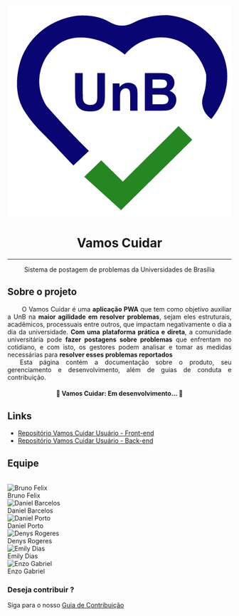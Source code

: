 
<div align="center" >
    <img src="/style/icons/logoVC.png" alt="Vamos Cuidar" class="lg">
</div>

<h1 align="center">Vamos Cuidar</h1>

---

<p align="center"> Sistema de postagem de problemas da Universidades de Brasília</p>


## Sobre o projeto

<p style="text-align: justify;">&emsp;&emsp; 
O Vamos Cuidar é uma <strong>aplicação PWA</strong> que tem como objetivo auxiliar a UnB na <strong>maior agilidade em resolver problemas</strong>, sejam eles estruturais, acadêmicos, processuais entre outros, que impactam negativamente o dia a dia da universidade. <strong>Com uma plataforma prática e direta</strong>, a comunidade universitária pode <strong>fazer postagens sobre problemas</strong> que enfrentam no cotidiano, e com isto, os gestores podem analisar e tomar as medidas necessárias para <strong>resolver esses problemas reportados</strong></br>&emsp;&emsp;Esta página contém a documentação sobre o produto, seu gerenciamento e desenvolvimento, além de guias de conduta e contribuição.
</p>

<h4 align="center"> 
	🚧  Vamos Cuidar: Em desenvolvimento...  🚧
</h4>

## Links

* [Repositório Vamos Cuidar Usuário - Front-end](https://github.com/fga-eps-mds/2020.1-VC_Usuario)
* [Repositório Vamos Cuidar Usuário - Back-end](https://github.com/fga-eps-mds/2020.1-VC_Usuario-FrontEnd)

## Equipe 
<br />
<div class="container">
  <div class="row">
    <div class="col-sm container-img">
        <img src="https://avatars2.githubusercontent.com/u/38890440?s=400&u=9c14ab68fc12dbeb25956056fe86bb075d138fa5&v=4" alt="Bruno Felix" class="img-thumbnail image">
        <div class="middle">
            <a href="https://github.com/Bruno-Felix" style="text-decoration:none">
                <div class="text">
                    Bruno Felix
                </div>
            </a>
        </div>
    </div>
    <div class="col-sm container-img">
        <img src="https://avatars1.githubusercontent.com/u/38585724?s=400&u=46d21bc14c3d1acce6829b8a96329d23f432549f&v=4" alt="Daniel Barcelos" class="img-thumbnail image">  
        <div class="middle">
            <a href="https://github.com/daniel-bm" style="text-decoration:none">
                <div class="text">
                    Daniel Barcelos
                </div>
            </a>
        </div>
    </div>
    <div class="col-sm container-img">
        <img src="https://avatars3.githubusercontent.com/u/48573556?s=400&u=e1d90cb87288030c0fcb57a9b537dd88a77e1525&v=4" alt="Daniel Porto" class="img-thumbnail image">
        <div class="middle">
            <a href="https://github.com/DanielPortods" style="text-decoration:none">
                <div class="text">
                    Daniel Porto
                </div>
            </a>
        </div>
    </div>
    <div class="col-sm container-img">
        <img src="https://avatars0.githubusercontent.com/u/54676096?s=400&u=7b70aa8d6bd5ef6edffcd43686e81beb60546027&v=4" alt="Denys Rogeres" class="img-thumbnail image">
        <div class="middle">
            <a href="https://github.com/DenysRogeres" style="text-decoration:none">
                <div class="text">
                    Denys Rogeres
                </div>
            </a>
        </div>
    </div>    
    <div class="col-sm container-img">
        <img src="https://avatars3.githubusercontent.com/u/52640974?s=400&u=78292e0e872227c1bc7da0352748d0a12306ea39&v=4" alt="Emily Dias" class="img-thumbnail image">
        <div class="middle">
            <a href="https://github.com/emysdias" style="text-decoration:none">
                <div class="text">
                    Emily Dias
                </div>
            </a>
        </div>
    </div>
    <div class="col-sm container-img">
        <img src="https://avatars3.githubusercontent.com/u/38733364?s=400&u=03933ce39868586c14b93dc9c99f37c19bb9ee9b&v=4" alt="Enzo Gabriel" class="img-thumbnail image">
        <div class="middle">
            <a href="https://github.com/enzoggqs" style="text-decoration:none">
                <div class="text">
                Enzo Gabriel
                </div>
            </a>
        </div>
    </div>
</div>

### Deseja contribuir ?

Siga para o nosso [Guia de Contribuição](/CONTRIBUTING.md)